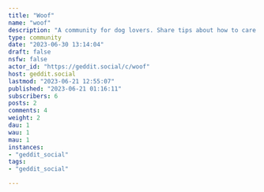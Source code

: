 ```yaml
---
title: "Woof" 
name: "woof"
description: "A community for dog lovers. Share tips about how to care for your canine companions. Share photos, stories, whatever.Keep it clean and SFW**Basic community rules:**No spreading of fake news or misinformation.Sexually explicit or violent media must be marked as sensitive when posting.No racism, sexism, homophobia, transphobia, xenophobia, or casteism.No incitement of violence or promotion of violent ideologies.No harassment, dogpiling or doxxing of other users.No illegal content."
type: community
date: "2023-06-30 13:14:04"
draft: false
nsfw: false
actor_id: "https://geddit.social/c/woof"
host: geddit.social
lastmod: "2023-06-21 12:55:07"
published: "2023-06-21 01:16:11"
subscribers: 6
posts: 2
comments: 4
weight: 2
dau: 1
wau: 1
mau: 1
instances:
- "geddit_social"
tags: 
- "geddit_social"

---
```

